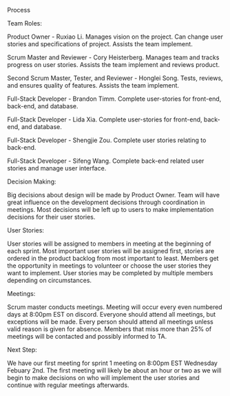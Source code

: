 Process

Team Roles:

Product Owner - Ruxiao Li. Manages vision on the project. Can change user stories and specifications of project. Assists the team implement.

Scrum Master and Reviewer - Cory Heisterberg. Manages team and tracks progress on user stories. Assists the team implement and reviews product.

Second Scrum Master, Tester, and Reviewer - Honglei Song. Tests, reviews, and ensures quality of features.  Assists the team implement.

Full-Stack Developer - Brandon Timm. Complete user-stories for front-end, back-end, and database.

Full-Stack Developer - Lida Xia. Complete user-stories for front-end, back-end, and database.

Full-Stack Developer - Shengjie Zou. Complete user stories relating to back-end.

Full-Stack Developer - Sifeng Wang. Complete back-end related user stories and manage user interface.


Decision Making: 

Big decisions about design will be made by Product Owner. Team will have great influence on the development decisions through coordination in meetings. Most decisions will be left up to users to make implementation decisions for their user stories.

User Stories:

User stories will be assigned to members in meeting at the beginning of each sprint. Most important user stories will be assigned first, stories are ordered in the product backlog from most important to least. Members get the opportunity in meetings to volunteer or choose the user stories they want to implement. User stories may be completed by multiple members depending on circumstances.

Meetings:

Scrum master conducts meetings. Meeting will occur every even numbered days at 8:00pm EST on discord. Everyone should attend all meetings, but exceptions will be made. Every person should attend all meetings unless valid reason is given for absence. Members that miss more than 25% of meetings will be contacted and possibly informed to TA. 

Next Step:

We have our first meeting for sprint 1 meeting on 8:00pm EST Wednesday Febuary 2nd. The first meeting will likely be about an hour or two as we will begin to make decisions on who will implement the user stories and continue with regular meetings afterwards.